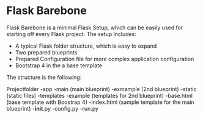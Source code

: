 # Flask Barebone

Flask Barebone is a minimal Flask Setup, which can be easily used for starting off every Flask project.
The setup includes:
- A typical Flask folder structure, which is easy to expand
- Two prepared blueprints
- Prepared Configuration file for more complex application configuration
- Bootstrap 4 in the a base template

The structure is the following:

Projectfolder
    -app
        -main (main blueprint)
        -exmample (2nd blueprint)
        -static (static files)
        -templates
            -example (templates for 2nd blueprint)
            -base.html (base template with Boostrap 4)
            -index.html (sample template for the main blueprint)
        -__init__.py
    -config.py
    -run.py